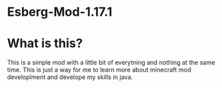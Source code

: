 # Esberg-Mod-1.17.1

# What is this? 
This is a simple mod with a little bit of everytning and nothing at the same time. This is just a way for me to learn more about minecraft mod developlment and develope my skills in java.
